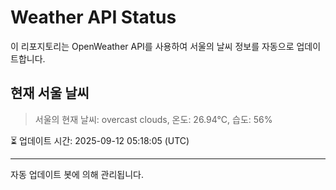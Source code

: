 
# Weather API Status

이 리포지토리는 OpenWeather API를 사용하여 서울의 날씨 정보를 자동으로 업데이트합니다.

## 현재 서울 날씨
> 서울의 현재 날씨: overcast clouds, 온도: 26.94°C, 습도: 56%

⏳ 업데이트 시간: 2025-09-12 05:18:05 (UTC)

---
자동 업데이트 봇에 의해 관리됩니다.
